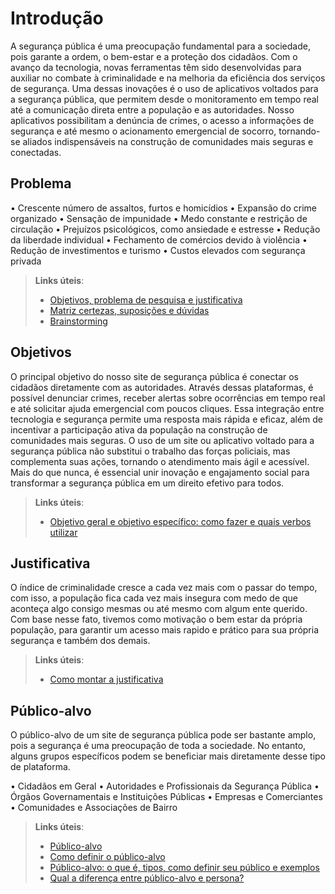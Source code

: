 # Introdução
A segurança pública é uma preocupação fundamental para a sociedade, pois garante a ordem, o bem-estar e a proteção dos cidadãos. Com o avanço da tecnologia, novas ferramentas têm sido desenvolvidas para auxiliar no combate à criminalidade e na melhoria da eficiência dos serviços de segurança. Uma dessas inovações é o uso de aplicativos voltados para a segurança pública, que permitem desde o monitoramento em tempo real até a comunicação direta entre a população e as autoridades. Nosso aplicativos possibilitam a denúncia de crimes, o acesso a informações de segurança e até mesmo o acionamento emergencial de socorro, tornando-se aliados indispensáveis na construção de comunidades mais seguras e conectadas. 

## Problema
• Crescente número de assaltos, furtos e homicídios 
• Expansão do crime organizado 
• Sensação de impunidade 
• Medo constante e restrição de circulação 
• Prejuízos psicológicos, como ansiedade e estresse 
• Redução da liberdade individual 
• Fechamento de comércios devido à violência 
• Redução de investimentos e turismo 
• Custos elevados com segurança privada

> **Links úteis**:
> - [Objetivos, problema de pesquisa e justificativa](https://medium.com/@versioparole/objetivos-problema-de-pesquisa-e-justificativa-c98c8233b9c3)
> - [Matriz certezas, suposições e dúvidas](https://medium.com/educa%C3%A7%C3%A3o-fora-da-caixa/matriz-certezas-suposi%C3%A7%C3%B5es-e-d%C3%BAvidas-fa2263633655)
> - [Brainstorming](https://www.euax.com.br/2018/09/brainstorming/)

## Objetivos
O principal objetivo do nosso site de segurança pública é conectar os cidadãos diretamente com as autoridades. Através dessas plataformas, é possível denunciar crimes, receber alertas sobre ocorrências em tempo real e até solicitar ajuda emergencial com poucos cliques. Essa integração entre tecnologia e segurança permite uma resposta mais rápida e eficaz, além de incentivar a participação ativa da população na construção de comunidades mais seguras. 
O uso de um site ou aplicativo voltado para a segurança pública não substitui o trabalho das forças policiais, mas complementa suas ações, tornando o atendimento mais ágil e acessível. Mais do que nunca, é essencial unir inovação e engajamento social para transformar a segurança pública em um direito efetivo para todos.

> **Links úteis**:
> - [Objetivo geral e objetivo específico: como fazer e quais verbos utilizar](https://blog.mettzer.com/diferenca-entre-objetivo-geral-e-objetivo-especifico/)

## Justificativa
O índice de criminalidade cresce a cada vez mais com o passar do tempo, com isso, a população fica cada vez mais insegura com medo de que aconteça algo consigo mesmas ou até mesmo com algum ente querido.
Com base nesse fato, tivemos como motivação o bem estar da própria população, para garantir um acesso mais rapido e prático para sua própria segurança e também dos demais.

> **Links úteis**:
> - [Como montar a justificativa](https://guiadamonografia.com.br/como-montar-justificativa-do-tcc/)

## Público-alvo
O público-alvo de um site de segurança pública pode ser bastante amplo, pois a segurança é uma preocupação de toda a sociedade. No entanto, alguns grupos específicos podem se beneficiar mais diretamente desse tipo de plataforma.  

• Cidadãos em Geral 
• Autoridades e Profissionais da Segurança Pública 
• Órgãos Governamentais e Instituições Públicas 
• Empresas e Comerciantes 
• Comunidades e Associações de Bairro

> **Links úteis**:
> - [Público-alvo](https://blog.hotmart.com/pt-br/publico-alvo/)
> - [Como definir o público-alvo](https://exame.com/pme/5-dicas-essenciais-para-definir-o-publico-alvo-do-seu-negocio/)
> - [Público-alvo: o que é, tipos, como definir seu público e exemplos](https://klickpages.com.br/blog/publico-alvo-o-que-e/)
> - [Qual a diferença entre público-alvo e persona?](https://rockcontent.com/blog/diferenca-publico-alvo-e-persona/)
